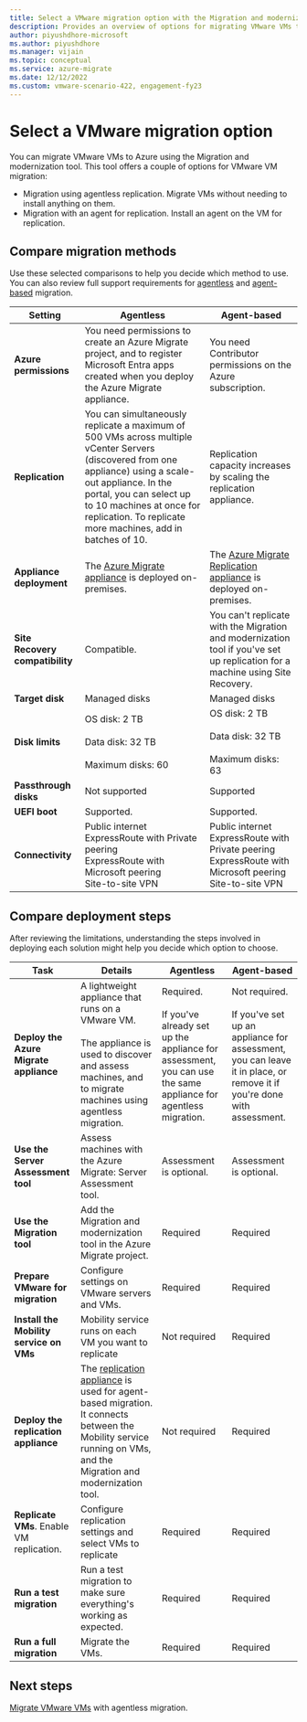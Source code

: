 ```yaml
---
title: Select a VMware migration option with the Migration and modernization tool
description: Provides an overview of options for migrating VMware VMs to Azure with the Migration and modernization tool
author: piyushdhore-microsoft 
ms.author: piyushdhore
ms.manager: vijain
ms.topic: conceptual
ms.service: azure-migrate
ms.date: 12/12/2022
ms.custom: vmware-scenario-422, engagement-fy23
---
```



# Select a VMware migration option

You can migrate VMware VMs to Azure using the Migration and modernization tool. This tool offers a couple of options for VMware VM migration:

- Migration using agentless replication. Migrate VMs without needing to install anything on them.
- Migration with an agent for replication. Install an agent on the VM for replication.


## Compare migration methods

Use these selected comparisons to help you decide which method to use. You can also review full support requirements for [agentless](migrate-support-matrix-vmware-migration.md#agentless-migration) and [agent-based](migrate-support-matrix-vmware-migration.md#agent-based-migration) migration.

**Setting** | **Agentless** | **Agent-based**
--- | --- | ---
**Azure permissions** | You need permissions to create an Azure Migrate project, and to register Microsoft Entra apps created when you deploy the Azure Migrate appliance. | You need Contributor permissions on the Azure subscription. 
**Replication** | You can simultaneously replicate a maximum of 500 VMs across multiple vCenter Servers (discovered from one appliance) using a scale-out appliance. In the portal, you can select up to 10 machines at once for replication. To replicate more machines, add in batches of 10.| Replication capacity increases by scaling the replication appliance.
**Appliance deployment** | The [Azure Migrate appliance](../migrate-appliance.md) is deployed on-premises. | The [Azure Migrate Replication appliance](../migrate-replication-appliance.md) is deployed on-premises.
**Site Recovery compatibility** | Compatible. | You can't replicate with the Migration and modernization tool if you've set up replication for a machine using Site Recovery.
**Target disk** | Managed disks | Managed disks
**Disk limits** | OS disk: 2 TB<br/><br/> Data disk: 32 TB<br/><br/> Maximum disks: 60 | OS disk: 2 TB<br/><br/> Data disk: 32 TB<br/><br/> Maximum disks: 63
**Passthrough disks** | Not supported | Supported
**UEFI boot** | Supported. | Supported. 
**Connectivity** | Public internet <br/> ExpressRoute with Private peering <br/> ExpressRoute with Microsoft peering <br/> Site-to-site VPN |Public internet <br/> ExpressRoute with Private peering <br/> ExpressRoute with Microsoft peering <br/> Site-to-site VPN

## Compare deployment steps

After reviewing the limitations, understanding the steps involved in deploying each solution might help you decide which option to choose.

**Task** | **Details** |**Agentless** | **Agent-based**
--- | --- | --- | ---
**Deploy the Azure Migrate appliance** | A lightweight appliance that runs on a VMware VM.<br/><br/> The appliance is used to discover and assess machines, and to migrate machines using agentless migration. | Required.<br/><br/> If you've already set up the appliance for assessment,  you can use the same appliance for agentless migration. | Not required.<br/><br/> If you've set up an appliance for assessment, you can leave it in place, or remove it if you're done with assessment.
**Use the Server Assessment tool** | Assess machines with the Azure Migrate: Server Assessment tool. | Assessment is optional. | Assessment is optional.
**Use the Migration tool** | Add the Migration and modernization tool in the Azure Migrate project. | Required | Required
**Prepare VMware for migration** | Configure settings on VMware servers and VMs. | Required | Required
**Install the Mobility service on VMs** | Mobility service runs on each VM you want to replicate | Not required | Required
**Deploy the replication appliance** | The [replication appliance](../migrate-replication-appliance.md) is used for agent-based migration. It connects between the Mobility service running on VMs, and the Migration and modernization tool. | Not required | Required
**Replicate VMs**. Enable VM replication. | Configure replication settings and select VMs to replicate | Required | Required
**Run a test migration** | Run a test migration to make sure everything's working as expected. | Required | Required
**Run a full migration** | Migrate the VMs. | Required | Required



## Next steps

[Migrate VMware VMs](tutorial-migrate-vmware.md) with agentless migration.
